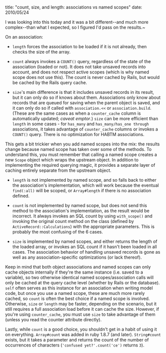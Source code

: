 title: "count, size, and length: associations vs named scopes"
date: 2010/05/24

I was looking into this today and it was a bit different--and much more complex--than what I expected, so I figured I'd pass on the results.~

On an association:

* `length` forces the association to be loaded if it is not already, then checks the size of the array.

* `count` always invokes a `COUNT()` query, regardless of the state of the association (loaded or not). It does not take unsaved records into account, and does not respect active scopes (which is why named scope does not use this). The count is never cached by Rails, but would be cached by the Rails query cache.

* `size`'s main difference is that it includes unsaved records in its result, but it can only do so if knows about them. Associations only know about records that are queued for saving when the parent object is saved, and it can only do so if called with `association.<<` or `association.build`. (These are the same cases as when a `counter_cache` column is automatically updated; <em>caveat emptor</em>.) `size` can be more efficient than `length` in some cases - for `has_many` and `has_many/has_one through` associations, it takes advantage of `counter_cache` columns or invokes a `COUNT()` query. There is no optimization for HABTM associations.

This gets a bit trickier when you add named scopes into the mix: the results change because named scope has taken over some of the methods. To understand this, you must remember that calling a named scope creates a new `Scope` object which wraps the upstream object. In addition to implementing the required querying magic, it provides a separate layer of caching entirely separate from the upstream object.

* `length` is not implemented by named scope, and so falls back to either the association's implementation, which will work because the eventual `find(:all)` will be scoped, or `Array#length` if there is no association defined.

* `count` is not implemented by named scope, but does not send this method to the association's implementation, as the result would be incorrect. It always invokes an SQL count by using `with_scope()` and invoking the original count method on the class (defined by `ActiveRecord::Calculations`) with the appropriate parameters. This is probably the most confusing of the 6 cases.

* `size` is implemented by named scopes, and either returns the length of the loaded array, or invokes an SQL count if it hasn't been loaded in all cases. The association behavior of handling unsaved records is gone as well as any association-specific optimizations (or lack thereof).

Keep in mind that both object associations and named scopes can only cache objects internally if they're the same instance (i.e. saved to a variable), so two otherwise identical named scopes/association calls will only be cached at the query cache level (whether by Rails or the database). `self` often serves as this instance for an association when writing model code, but once you use a named scope, these are much more rarely cached, so `count` is often the best choice if a named scope is involved. Otherwise, `size` or `length` may be faster, depending on the scenario, but it still requires a full association load before it can cache the size. However, if you're using `counter_cache`, you must use `size` to take advantage of them (unless you read the counter attribute directly).

Lastly, while `count` is a good choice, you shouldn't get in a habit of using it on everything. `Array#count` was added in ruby 1.8.7 (and later). `String#count` exists, but it takes a parameter and returns the count of the number of occurrences of characters (`'confused yet?'.count('ce')` returns `3`).